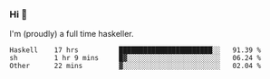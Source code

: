 ### Hi 👋

I'm (proudly) a full time haskeller.

<!--START_SECTION:waka-->

```text
Haskell    17 hrs          ███████████████████████░░   91.39 %
sh         1 hr 9 mins     █▓░░░░░░░░░░░░░░░░░░░░░░░   06.24 %
Other      22 mins         ▓░░░░░░░░░░░░░░░░░░░░░░░░   02.04 %
```

<!--END_SECTION:waka-->

